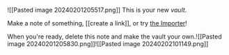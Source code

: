 
![[Pasted image 20240201205517.png]]
This is your new *vault*.

Make a note of something, [[create a link]], or try [the Importer](https://help.obsidian.md/Plugins/Importer)!

When you're ready, delete this note and make the vault your own.![[Pasted image 20240201205830.png]]![[Pasted image 20240202101149.png]]